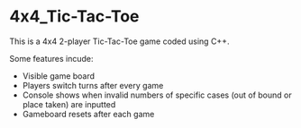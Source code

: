 # 4x4_Tic-Tac-Toe
This is a 4x4 2-player Tic-Tac-Toe game coded using C++.

Some features incude:
- Visible game board
- Players switch turns after every game
- Console shows when invalid numbers of specific cases (out of bound or place taken) are inputted
- Gameboard resets after each game

